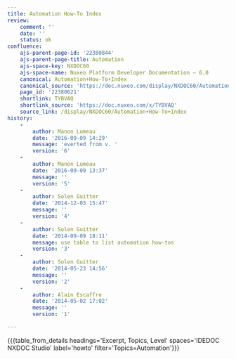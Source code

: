 ```yaml
---
title: Automation How-To Index
review:
    comment: ''
    date: ''
    status: ok
confluence:
    ajs-parent-page-id: '22380844'
    ajs-parent-page-title: Automation
    ajs-space-key: NXDOC60
    ajs-space-name: Nuxeo Platform Developer Documentation — 6.0
    canonical: Automation+How-To+Index
    canonical_source: 'https://doc.nuxeo.com/display/NXDOC60/Automation+How-To+Index'
    page_id: '22380621'
    shortlink: TYBVAQ
    shortlink_source: 'https://doc.nuxeo.com/x/TYBVAQ'
    source_link: /display/NXDOC60/Automation+How-To+Index
history:
    -
        author: Manon Lumeau
        date: '2016-09-09 14:29'
        message: 'everted from v. '
        version: '6'
    -
        author: Manon Lumeau
        date: '2016-09-09 13:37'
        message: ''
        version: '5'
    -
        author: Solen Guitter
        date: '2014-12-03 15:47'
        message: ''
        version: '4'
    -
        author: Solen Guitter
        date: '2014-09-09 18:11'
        message: use table to list automation how-tos
        version: '3'
    -
        author: Solen Guitter
        date: '2014-05-23 14:56'
        message: ''
        version: '2'
    -
        author: Alain Escaffre
        date: '2014-05-02 17:02'
        message: ''
        version: '1'

---
```

{{{table_from_details headings='Excerpt, Topics, Level' spaces='IDEDOC NXDOC Studio' label='howto' filter='Topics=Automation'}}}
